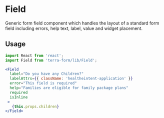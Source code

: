 # Field

Generic form field component which handles the layout of a standard form field including errors, help text, label, value and widget placement.

## Usage

```jsx
import React from 'react';
import Field from 'terra-form/lib/Field';

<Field
  label="Do you have any Children?"
  labelAttrs={{ className: 'healtheintent-application' }}
  error="This field is required"
  help="Families are eligible for family package plans"
  required
  isInline
 >
   {this.props.children}
</Field>
```

